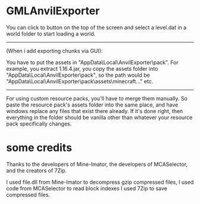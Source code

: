 # GMLAnvilExporter

You can click to button on the top of the screen and select a level.dat in a world folder to start loading a world.

---------------------------------

(When i add exporting chunks via GUI):

You have to put the assets in "AppData\Local\AnvilExporter\pack".
For example, you extract 1.16.4.jar, you copy the assets folder into "AppData\Local\AnvilExporter\pack",
so the path would be "AppData\Local\AnvilExporter\pack\assets\minecraft\..." etc.

---------------------------------

For using custom resource packs, you'll have to merge them manually. 
So paste the resource pack's assets folder into the same place, and have windows replace any files that exist there already. 
If it's done right, then everything in the folder should be vanilla other than whatever your resource pack specifically changes.


# some credits

Thanks to the developers of Mine-Imator, the developers of MCASelector, and the creators of 7Zip.

I used file.dll from Mine-Imator to decompress gzip compressed files,
I used code from MCASelector to read block indexes
I used 7Zip to save compressed files.
